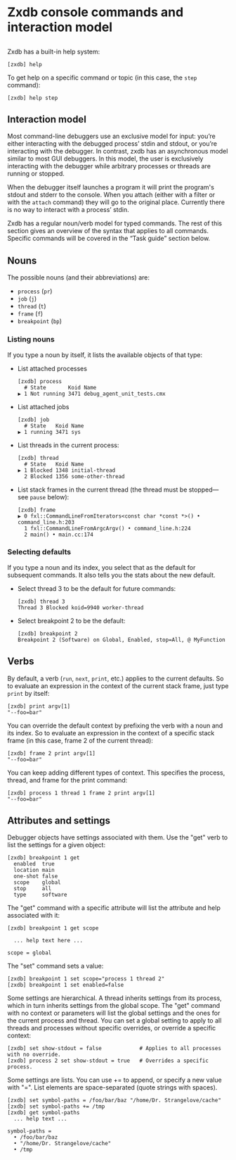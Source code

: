 # Zxdb console commands and interaction model

##

Zxdb has a built-in help system:

```
[zxdb] help
```

To get help on a specific command or topic (in this case, the `step` command):

```
[zxdb] help step
```

## Interaction model

Most command-line debuggers use an exclusive model for input: you’re either interacting with the
debugged process’ stdin and stdout, or you’re interacting with the debugger. In contrast, zxdb has
an asynchronous model similar to most GUI debuggers. In this model, the user is exclusively
interacting with the debugger while arbitrary processes or threads are running or stopped.

When the debugger itself launches a program it will print the program's stdout and stderr to the
console. When you attach (either with a filter or with the `attach` command) they will go to the
original place. Currently there is no way to interact with a process’ stdin.

Zxdb has a regular noun/verb model for typed commands. The rest of this section gives an overview of
the syntax that applies to all commands. Specific commands will be covered in the “Task guide”
section below.

## Nouns

The possible nouns (and their abbreviations) are:

  * `process` (`pr`)
  * `job` (`j`)
  * `thread` (`t`)
  * `frame` (`f`)
  * `breakpoint` (`bp`)

### Listing nouns

If you type a noun by itself, it lists the available objects of that type:

  * List attached processes

    ```
    [zxdb] process
      # State       Koid Name
    ▶ 1 Not running 3471 debug_agent_unit_tests.cmx
    ```

  * List attached jobs

    ```
    [zxdb] job
      # State   Koid Name
    ▶ 1 running 3471 sys
    ```

  * List threads in the current process:

    ```
    [zxdb] thread
      # State   Koid Name
    ▶ 1 Blocked 1348 initial-thread
      2 Blocked 1356 some-other-thread
    ```

  * List stack frames in the current thread (the thread must be stopped—see
    `pause` below):

    ```
    [zxdb] frame
    ▶ 0 fxl::CommandLineFromIterators<const char *const *>() • command_line.h:203
      1 fxl::CommandLineFromArgcArgv() • command_line.h:224
      2 main() • main.cc:174
    ```

### Selecting defaults

If you type a noun and its index, you select that as the default for subsequent commands. It also
tells you the stats about the new default.

  * Select thread 3 to be the default for future commands:

    ```
    [zxdb] thread 3
    Thread 3 Blocked koid=9940 worker-thread
    ```

  * Select breakpoint 2 to be the default:

    ```
    [zxdb] breakpoint 2
    Breakpoint 2 (Software) on Global, Enabled, stop=All, @ MyFunction
    ```

## Verbs

By default, a verb (`run`, `next`, `print`, etc.) applies to the current defaults. So to evaluate an
expression in the context of the current stack frame, just type `print` by itself:

```
[zxdb] print argv[1]
"--foo=bar"
```

You can override the default context by prefixing the verb with a noun and its index. So to evaluate
an expression in the context of a specific stack frame (in this case, frame 2 of the current
thread):

```
[zxdb] frame 2 print argv[1]
"--foo=bar"
```

You can keep adding different types of context. This specifies the process, thread, and frame for
the print command:

```
[zxdb] process 1 thread 1 frame 2 print argv[1]
"--foo=bar"
```

## Attributes and settings

Debugger objects have settings associated with them. Use the "get" verb to list the settings for
a given object:

```
[zxdb] breakpoint 1 get
  enabled  true
  location main
  one-shot false
  scope    global
  stop     all
  type     software
```

The "get" command with a specific attribute will list the attribute and help associated with it:

```
[zxdb] breakpoint 1 get scope

  ... help text here ...

scope = global
```

The "set" command sets a value:

```
[zxdb] breakpoint 1 set scope="process 1 thread 2"
[zxdb] breakpoint 1 set enabled=false
```

Some settings are hierarchical. A thread inherits settings from its process, which in turn inherits
settings from the global scope. The "get" command with no context or parameters will list the
global settings and the ones for the current process and thread. You can set a global setting to
apply to all threads and processes without specific overrides, or override a specific context:

```
[zxdb] set show-stdout = false            # Applies to all processes with no override.
[zxdb] process 2 set show-stdout = true   # Overrides a specific process.
```

Some settings are lists. You can use += to append, or specify a new value with "=". List elements
are space-separated (quote strings with spaces).

```
[zxdb] set symbol-paths = /foo/bar/baz "/home/Dr. Strangelove/cache"
[zxdb] set symbol-paths += /tmp
[zxdb] get symbol-paths
  ... help text ...

symbol-paths =
  • /foo/bar/baz
  • "/home/Dr. Strangelove/cache"
  • /tmp
```
